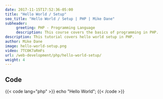 ```yaml
---
date: 2017-11-15T17:52:36-05:00
title: "Hello World / Setup"
seo_title: "Hello World / Setup | PHP | Mike Dane"
subheader:
     greeting: PHP - Programming Language
     description: This course covers the basics of programming in PHP. Work your way through the videos and we'll teach you everything you need to know to start your programming journey!
description: This tutorial covers hello world setup in PHP.
author: Mike Dane
image: hello-world-setup.png
video: 7TC0K7aRmFs
url: /web-development/php/hello-world-setup/
weight: 4
---
```


## Code

{{< code lang="php" >}}
echo "Hello World";
{{< /code >}}